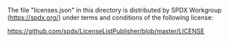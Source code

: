 The file "licenses.json" in this directory is distributed
by SPDX Workgroup (https://spdx.org/) under terms and
conditions of the following license:

https://github.com/spdx/LicenseListPublisher/blob/master/LICENSE
